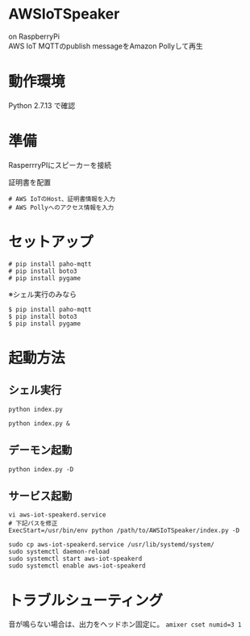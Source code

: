 # AWSIoTSpeaker
on RaspberryPi  
AWS IoT MQTTのpublish messageをAmazon Pollyして再生

# 動作環境
Python 2.7.13 で確認

# 準備
RasperrryPIにスピーカーを接続

証明書を配置

```vi config.ini
# AWS IoTのHost、証明書情報を入力
# AWS Pollyへのアクセス情報を入力
```

# セットアップ
```
# pip install paho-mqtt  
# pip install boto3
# pip install pygame
```

※シェル実行のみなら
```
$ pip install paho-mqtt  
$ pip install boto3
$ pip install pygame
```

# 起動方法
## シェル実行
```
python index.py
```
```
python index.py &
```

## デーモン起動
```
python index.py -D
```

## サービス起動
```
vi aws-iot-speakerd.service
# 下記パスを修正
ExecStart=/usr/bin/env python /path/to/AWSIoTSpeaker/index.py -D
```
```
sudo cp aws-iot-speakerd.service /usr/lib/systemd/system/
sudo systemctl daemon-reload
sudo systemctl start aws-iot-speakerd
sudo systemctl enable aws-iot-speakerd
```

# トラブルシューティング
音が鳴らない場合は、出力をヘッドホン固定に。
```amixer cset numid=3 1```
